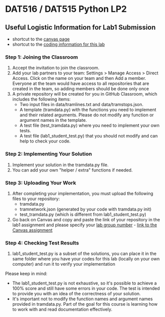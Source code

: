 # DAT516 / DAT515 Python LP2
## Useful Logistic Information for Lab1 Submission

- shortcut to the [canvas page](https://chalmers.instructure.com/courses/31748)
- shortcut to the [coding information for this lab](https://github.com/aarneranta/chalmers-advanced-python/tree/main/labs/lab1)


### Step 1: Joining the Classroom

1. Accept the invitation to join the classroom.
2. Add your lab partners to your team: Settings > Manage Access > Direct Access. Click on the name on your team and then Add a member. Everyone at the team would have access to all repositories that are created in the team, so adding members should be done only once
3. A private repository will be created for you in GitHub Classroom, which includes the following items:
   - Two input files in data/tramlines.txt and data/tramstops.json.
   - A template (tramdata.py) with the functions you need to implement and their related arguments. Please do not modify any function or argument names in the template.
   - A test file (test_tramdata.py) where you need to implement your own tests.
   - A test file (lab1_student_test.py) that you should not modify and can help to check your code.


### Step 2: Implementing Your Solution

1. Implement your solution in the tramdata.py file.
2. You can add your own "helper / extra" functions if needed.

### Step 3: Uploading Your Work

1. After completing your implementation, you must upload the following files to your repository:
   - tramdata.py
   - tramnetwork.json (generated by your code with tramdata.py init)
   - test_tramdata.py (which is different from lab1_student_test.py)
2. Go back on Canvas and copy and paste the link of your repository in the lab1 assignment and please specify your [lab group number](https://chalmers.instructure.com/courses/31748/groups#tab-17684) - [link to the Canvas assignment](https://chalmers.instructure.com/courses/31748/assignments/95096)

### Step 4: Checking Test Results

1. lab1_student_test.py is a subset of the solutions, you can place it in the same folder where you have your codes for this lab (locally on your own computer) and run it to verify your implementation

Please keep in mind:

- The lab1_student_test.py is not exhaustive, so it's possible to achieve a 100% score and still have some errors in your code. The test is intended to provide you with an idea of the correctness of your solution.
- It's important not to modify the function names and argument names provided in tramdata.py. Part of the goal for this course is learning how to work with and read documentation effectively.
